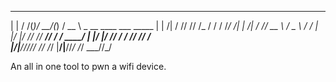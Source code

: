 
 _       __ _  ____ _    ____                              
| |     / /(_)/ __/(_)  / __ \ _      __ ____   ___   _____
| | /| / // // /_ / /  / /_/ /| | /| / // __ \ / _ \ / ___/
| |/ |/ // // __// /  / ____/ | |/ |/ // / / //  __// /    
|__/|__//_//_/  /_/  /_/      |__/|__//_/ /_/ \___//_/     
                                                           
 

An all in one tool to pwn a wifi device.
